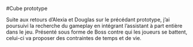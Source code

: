 #Cube prototype

Suite aux retours d’Alexia et Douglas sur le précédant prototype, j’ai poursuivi la recherche du gameplay en intégrant l’assistant à part entière dans le jeu. Présenté sous forme de Boss contre qui les joueurs se battent, celui-ci va proposer des contraintes de temps et de vie.